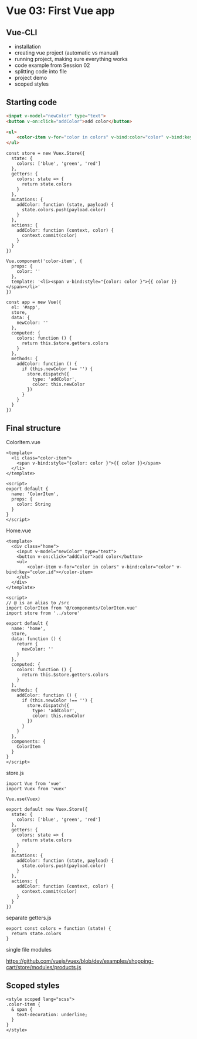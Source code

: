 # Vue 03: First Vue app

## Vue-CLI

- installation
- creating vue project (automatic vs manual)
- running project, making sure everything works
- code example from Session 02
- splitting code into file
- project demo
- scoped styles

## Starting code

```HTML
<input v-model="newColor" type="text">
<button v-on:click="addColor">add color</button>

<ul>
    <color-item v-for="color in colors" v-bind:color="color" v-bind:key="color.id"></color-item>
</ul>
```

```JS
const store = new Vuex.Store({
  state: {
    colors: ['blue', 'green', 'red']
  },
  getters: {
    colors: state => {
      return state.colors
    }
  },
  mutations: {
    addColor: function (state, payload) {
      state.colors.push(payload.color)
    }
  },
  actions: {
    addColor: function (context, color) {
      context.commit(color)
    }
  }
})

Vue.component('color-item', {
  props: {
    color: ''
  },
  template: '<li><span v-bind:style="{color: color }">{{ color }}</span></li>'
})

const app = new Vue({
  el: '#app',
  store,
  data: {
    newColor: ''
  },
  computed: {
    colors: function () {
      return this.$store.getters.colors
    }
  },
  methods: {
    addColor: function () {
      if (this.newColor !== '') {
        store.dispatch({
          type: 'addColor',
          color: this.newColor
        })
      }
    }
  }
})
```

## Final structure

ColorItem.vue

```VUE
<template>
  <li class="color-item">
    <span v-bind:style="{color: color }">{{ color }}</span>
  </li>
</template>

<script>
export default {
  name: 'ColorItem',
  props: {
    color: String
  }
}
</script>
```

Home.vue

```VUE
<template>
  <div class="home">
    <input v-model="newColor" type="text">
    <button v-on:click="addColor">add color</button>
    <ul>
        <color-item v-for="color in colors" v-bind:color="color" v-bind:key="color.id"></color-item>
    </ul>
  </div>
</template>

<script>
// @ is an alias to /src
import ColorItem from '@/components/ColorItem.vue'
import store from '../store'

export default {
  name: 'home',
  store,
  data: function () {
    return {
      newColor: ''
    }
  },
  computed: {
    colors: function () {
      return this.$store.getters.colors
    }
  },
  methods: {
    addColor: function () {
      if (this.newColor !== '') {
        store.dispatch({
          type: 'addColor',
          color: this.newColor
        })
      }
    }
  },
  components: {
    ColorItem
  }
}
</script>
```

store.js

```JS
import Vue from 'vue'
import Vuex from 'vuex'

Vue.use(Vuex)

export default new Vuex.Store({
  state: {
    colors: ['blue', 'green', 'red']
  },
  getters: {
    colors: state => {
      return state.colors
    }
  },
  mutations: {
    addColor: function (state, payload) {
      state.colors.push(payload.color)
    }
  },
  actions: {
    addColor: function (context, color) {
      context.commit(color)
    }
  }
})

```

separate getters.js

```JS
export const colors = function (state) {
  return state.colors
}
```

single file modules

https://github.com/vuejs/vuex/blob/dev/examples/shopping-cart/store/modules/products.js

## Scoped styles

```VUE
<style scoped lang="scss">
.color-item {
  & span {
    text-decoration: underline;
  }
}
</style>
```
